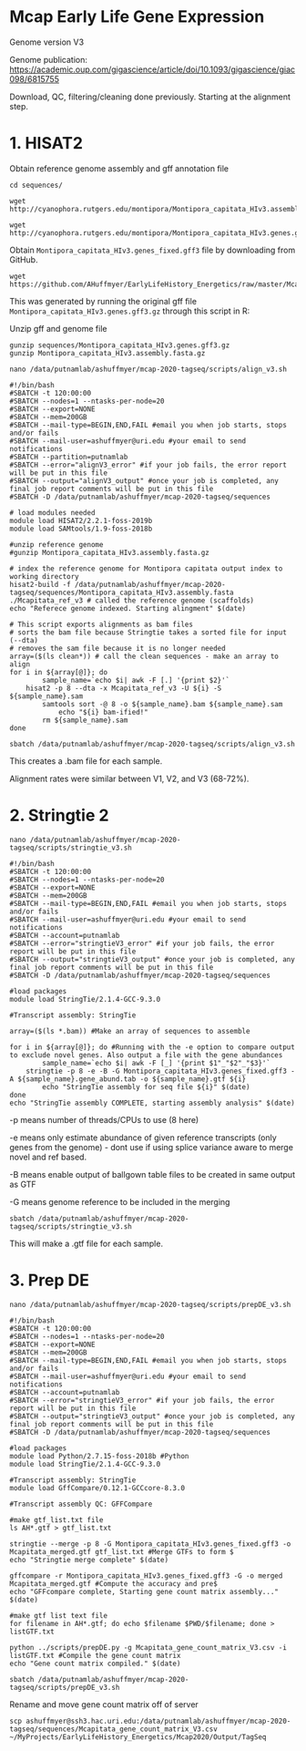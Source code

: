 # Mcap Early Life Gene Expression

Genome version V3

Genome publication:  
https://academic.oup.com/gigascience/article/doi/10.1093/gigascience/giac098/6815755   

Download, QC, filtering/cleaning done previously. Starting at the alignment step.  

# 1. HISAT2  

Obtain reference genome assembly and gff annotation file 

```
cd sequences/ 

wget http://cyanophora.rutgers.edu/montipora/Montipora_capitata_HIv3.assembly.fasta.gz

wget http://cyanophora.rutgers.edu/montipora/Montipora_capitata_HIv3.genes.gff3.gz
```

Obtain `Montipora_capitata_HIv3.genes_fixed.gff3` file by downloading from GitHub.  

```
wget https://github.com/AHuffmyer/EarlyLifeHistory_Energetics/raw/master/Mcap2020/Data/TagSeq/Montipora_capitata_HIv3.genes_fixed.gff3.gz
```  

This was generated by running the original gff file `Montipora_capitata_HIv3.genes.gff3.gz` through this script in R: 

Unzip gff and genome file 

```
gunzip sequences/Montipora_capitata_HIv3.genes.gff3.gz
gunzip Montipora_capitata_HIv3.assembly.fasta.gz
```

```
nano /data/putnamlab/ashuffmyer/mcap-2020-tagseq/scripts/align_v3.sh
```

```
#!/bin/bash
#SBATCH -t 120:00:00
#SBATCH --nodes=1 --ntasks-per-node=20
#SBATCH --export=NONE
#SBATCH --mem=200GB
#SBATCH --mail-type=BEGIN,END,FAIL #email you when job starts, stops and/or fails
#SBATCH --mail-user=ashuffmyer@uri.edu #your email to send notifications
#SBATCH --partition=putnamlab                  
#SBATCH --error="alignV3_error" #if your job fails, the error report will be put in this file
#SBATCH --output="alignV3_output" #once your job is completed, any final job report comments will be put in this file
#SBATCH -D /data/putnamlab/ashuffmyer/mcap-2020-tagseq/sequences

# load modules needed
module load HISAT2/2.2.1-foss-2019b
module load SAMtools/1.9-foss-2018b

#unzip reference genome
#gunzip Montipora_capitata_HIv3.assembly.fasta.gz

# index the reference genome for Montipora capitata output index to working directory
hisat2-build -f /data/putnamlab/ashuffmyer/mcap-2020-tagseq/sequences/Montipora_capitata_HIv3.assembly.fasta ./Mcapitata_ref_v3 # called the reference genome (scaffolds)
echo "Referece genome indexed. Starting alingment" $(date)

# This script exports alignments as bam files
# sorts the bam file because Stringtie takes a sorted file for input (--dta)
# removes the sam file because it is no longer needed
array=($(ls clean*)) # call the clean sequences - make an array to align
for i in ${array[@]}; do
        sample_name=`echo $i| awk -F [.] '{print $2}'`
	hisat2 -p 8 --dta -x Mcapitata_ref_v3 -U ${i} -S ${sample_name}.sam
        samtools sort -@ 8 -o ${sample_name}.bam ${sample_name}.sam
    		echo "${i} bam-ified!"
        rm ${sample_name}.sam
done

```

```
sbatch /data/putnamlab/ashuffmyer/mcap-2020-tagseq/scripts/align_v3.sh
```

This creates a .bam file for each sample.  

Alignment rates were similar between V1, V2, and V3 (68-72%).  


# 2. Stringtie 2  

```
nano /data/putnamlab/ashuffmyer/mcap-2020-tagseq/scripts/stringtie_v3.sh
```


```
#!/bin/bash
#SBATCH -t 120:00:00
#SBATCH --nodes=1 --ntasks-per-node=20
#SBATCH --export=NONE
#SBATCH --mem=200GB
#SBATCH --mail-type=BEGIN,END,FAIL #email you when job starts, stops and/or fails
#SBATCH --mail-user=ashuffmyer@uri.edu #your email to send notifications
#SBATCH --account=putnamlab                  
#SBATCH --error="stringtieV3_error" #if your job fails, the error report will be put in this file
#SBATCH --output="stringtieV3_output" #once your job is completed, any final job report comments will be put in this file
#SBATCH -D /data/putnamlab/ashuffmyer/mcap-2020-tagseq/sequences

#load packages
module load StringTie/2.1.4-GCC-9.3.0

#Transcript assembly: StringTie

array=($(ls *.bam)) #Make an array of sequences to assemble
 
for i in ${array[@]}; do #Running with the -e option to compare output to exclude novel genes. Also output a file with the gene abundances
        sample_name=`echo $i| awk -F [_] '{print $1"_"$2"_"$3}'`
	stringtie -p 8 -e -B -G Montipora_capitata_HIv3.genes_fixed.gff3 -A ${sample_name}.gene_abund.tab -o ${sample_name}.gtf ${i}
        echo "StringTie assembly for seq file ${i}" $(date)
done
echo "StringTie assembly COMPLETE, starting assembly analysis" $(date)
```
-p means number of threads/CPUs to use (8 here)

-e means only estimate abundance of given reference transcripts (only genes from the genome) - dont use if using splice variance aware to merge novel and ref based. 

-B means enable output of ballgown table files to be created in same output as GTF

-G means genome reference to be included in the merging 

```
sbatch /data/putnamlab/ashuffmyer/mcap-2020-tagseq/scripts/stringtie_v3.sh
```

This will make a .gtf file for each sample.  


# 3. Prep DE  

```
nano /data/putnamlab/ashuffmyer/mcap-2020-tagseq/scripts/prepDE_v3.sh
```

```
#!/bin/bash
#SBATCH -t 120:00:00
#SBATCH --nodes=1 --ntasks-per-node=20
#SBATCH --export=NONE
#SBATCH --mem=200GB
#SBATCH --mail-type=BEGIN,END,FAIL #email you when job starts, stops and/or fails
#SBATCH --mail-user=ashuffmyer@uri.edu #your email to send notifications
#SBATCH --account=putnamlab                  
#SBATCH --error="stringtieV3_error" #if your job fails, the error report will be put in this file
#SBATCH --output="stringtieV3_output" #once your job is completed, any final job report comments will be put in this file
#SBATCH -D /data/putnamlab/ashuffmyer/mcap-2020-tagseq/sequences

#load packages
module load Python/2.7.15-foss-2018b #Python
module load StringTie/2.1.4-GCC-9.3.0

#Transcript assembly: StringTie
module load GffCompare/0.12.1-GCCcore-8.3.0

#Transcript assembly QC: GFFCompare

#make gtf_list.txt file
ls AH*.gtf > gtf_list.txt

stringtie --merge -p 8 -G Montipora_capitata_HIv3.genes_fixed.gff3 -o Mcapitata_merged.gtf gtf_list.txt #Merge GTFs to form $
echo "Stringtie merge complete" $(date)

gffcompare -r Montipora_capitata_HIv3.genes_fixed.gff3 -G -o merged Mcapitata_merged.gtf #Compute the accuracy and pre$
echo "GFFcompare complete, Starting gene count matrix assembly..." $(date)

#make gtf list text file
for filename in AH*.gtf; do echo $filename $PWD/$filename; done > listGTF.txt

python ../scripts/prepDE.py -g Mcapitata_gene_count_matrix_V3.csv -i listGTF.txt #Compile the gene count matrix
echo "Gene count matrix compiled." $(date)
```

```
sbatch /data/putnamlab/ashuffmyer/mcap-2020-tagseq/scripts/prepDE_v3.sh
```

Rename and move gene count matrix off of server  

```
scp ashuffmyer@ssh3.hac.uri.edu:/data/putnamlab/ashuffmyer/mcap-2020-tagseq/sequences/Mcapitata_gene_count_matrix_V3.csv ~/MyProjects/EarlyLifeHistory_Energetics/Mcap2020/Output/TagSeq
```






